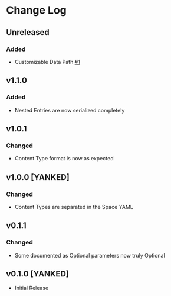# Change Log
## Unreleased
### Added
* Customizable Data Path [#1](https://github.com/contentful/jekyll-contentful-data-import/issues/1)

## v1.1.0
### Added
* Nested Entries are now serialized completely

## v1.0.1
### Changed
* Content Type format is now as expected

## v1.0.0 [YANKED]
### Changed
* Content Types are separated in the Space YAML

## v0.1.1
### Changed

* Some documented as Optional parameters now truly Optional

## v0.1.0 [YANKED]

* Initial Release
